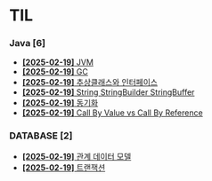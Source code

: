 # TIL
 
### Java [6]
- [**[2025-02-19]**  JVM](https://github.com/A-lass/TIL/blob/main/Java/JVM.md)
- [**[2025-02-19]**  GC](https://github.com/A-lass/TIL/blob/main/Java/GC.md)
- [**[2025-02-19]**  추상클래스와 인터페이스](https://github.com/A-lass/TIL/blob/main/Java/추상클래스와_인터페이스.md)
- [**[2025-02-19]**  String StringBuilder StringBuffer](https://github.com/A-lass/TIL/blob/main/Java/String_StringBuilder_StringBuffer.md)
- [**[2025-02-19]**  동기화](https://github.com/A-lass/TIL/blob/main/Java/동기화.md)
- [**[2025-02-19]**  Call By Value vs Call By Reference](https://github.com/A-lass/TIL/blob/main/Java/Call_By_Value_vs_Call_By_Reference.md)
### DATABASE [2]
- [**[2025-02-19]**  관계 데이터 모델](https://github.com/A-lass/TIL/blob/main/DATABASE/관계_데이터_모델.md)
- [**[2025-02-19]**  트랜잭션](https://github.com/A-lass/TIL/blob/main/DATABASE/트랜잭션.md)
